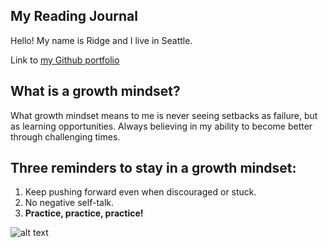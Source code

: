 ## My Reading Journal

Hello! My name is Ridge and I live in Seattle. 

Link to [my Github portfolio](https://github.com/ridgehinkley)

## What is a growth mindset?

What growth mindset means to me is never seeing setbacks as failure, but as learning opportunities. Always believing in my ability to become better through challenging times. 

## Three reminders to stay in a growth mindset:

1. Keep pushing forward even when discouraged or stuck.
2. No negative self-talk.
3. **Practice, practice, practice!**

![alt text](https://bpb-us-e1.wpmucdn.com/sites.dartmouth.edu/dist/8/197/files/2017/05/Growth-Mindset_Copyright-Big-Change1.jpg)
